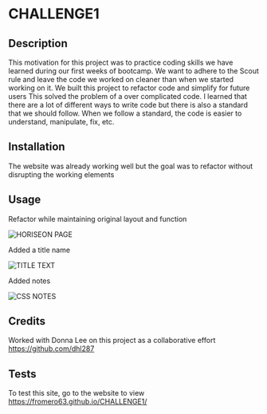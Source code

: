 # CHALLENGE1

## Description

This motivation for this project was to practice coding skills we have learned during our first weeks of bootcamp.
We want to adhere to the Scout rule and leave the code we worked on cleaner than when we started working on it.
We built this project to refactor code and simplify for future users
This solved the problem of a over complicated code.
I learned that there are a lot of different ways to write code but there is also a standard that we should follow.
When we follow a standard, the code is easier to understand, manipulate, fix, etc.


## Installation

The website was already working well but the goal was to refactor without disrupting the working elements

## Usage

Refactor while maintaining original layout and function

![HORISEON PAGE](https://github.com/FROMERO63/CHALLENGE1/assets/134673364/a8a7361a-c702-4e54-922f-e0c1cd066053)

Added a title name

 ![TITLE TEXT](https://github.com/FROMERO63/CHALLENGE1/assets/134673364/4222bf00-6cb4-4dd3-832d-5f5ccf839cf1)
    
Added notes

![CSS NOTES](https://github.com/FROMERO63/CHALLENGE1/assets/134673364/5736862d-49da-4c62-8f59-ce93bfb350e8)

## Credits

Worked with Donna Lee on this project as a collaborative effort
https://github.com/dhl287


## Tests
To test this site, go to the website to view
https://fromero63.github.io/CHALLENGE1/

